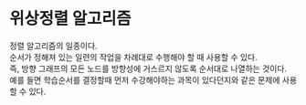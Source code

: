 # 위상정렬 알고리즘
정렬 알고리즘의 일종이다.   
순서가 정해져 있는 일련의 작업을 차례대로 수행해야 할 때 사용할 수 있다.   
즉, 방향 그래프의 모든 노드를 방향성에 거스르지 않도록 순서대로 나열하는 것이다.   
예를 들면 학습순서를 결정할때 먼저 수강해야하는 과목이 있다던지와 같은 문제에 사용할 수 있다.   

